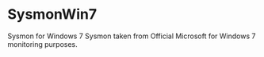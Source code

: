 # SysmonWin7
Sysmon for Windows 7
Sysmon taken from Official Microsoft for Windows 7 monitoring purposes.
